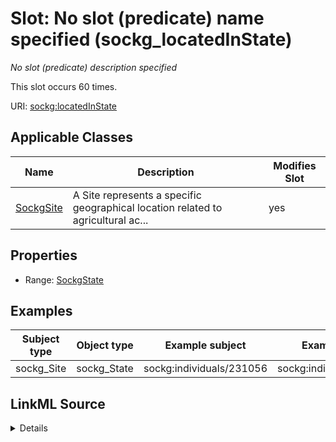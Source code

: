 

# Slot: No slot (predicate) name specified (sockg_locatedInState)


_No slot (predicate) description specified_






This slot occurs 60 times.


URI: [sockg:locatedInState](https://idir.uta.edu/sockg-ontology/docs/locatedInState)



<!-- no inheritance hierarchy -->





## Applicable Classes

| Name | Description | Modifies Slot |
| --- | --- | --- |
| [SockgSite](../classes/SockgSite.md) | A Site represents a specific geographical location related to agricultural ac... |  yes  |







## Properties

* Range: [SockgState](../classes/SockgState.md)






## Examples

| Subject type | Object type | Example subject | Example object | Occurrences |
| --- | --- | --- | --- | --- |
| sockg_Site | sockg_State | sockg:individuals/231056 | sockg:individuals/336400 | 60 |




## LinkML Source

<details>

```yaml
name: sockg_locatedInState
annotations:
  count:
    tag: count
    value: 60
description: No slot (predicate) description specified
title: No slot (predicate) name specified
examples:
- object:
    example_object: sockg:individuals/336400
    example_object_type: sockg_State
    example_predicate: sockg:locatedInState
    example_subject: sockg:individuals/231056
    example_subject_type: sockg_Site
from_schema: soc-kg
rank: 1000
domain: sockg_Site
slot_uri: sockg:locatedInState
alias: sockg_locatedInState
domain_of:
- sockg_Site
range: sockg_State

```
</details>